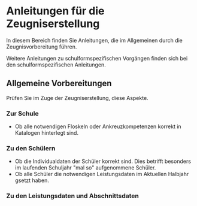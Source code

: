 # Anleitungen für die Zeugniserstellung

In diesem Bereich finden Sie Anleitungen, die im Allgemeinen durch die Zeugnisvorbereitung führen.

Weitere Anleitungen zu schulformspezifischen Vorgängen finden sich bei den schulformspezifischen Anleitungen.

## Allgemeine Vorbereitungen

Prüfen Sie im Zuge der Zeugniserstellung, diese Aspekte.

### Zur Schule

* Ob alle notwendigen Floskeln oder Ankreuzkompetenzen korrekt in Katalogen hinterlegt sind.

### Zu den Schülern

* Ob die Individualdaten der Schüler korrekt sind. Dies betrifft besonders im laufenden Schuljahr "mal so" aufgenommene Schüler.
* Ob alle Schüler die notwendigen Leistungsdaten im Aktuellen Halbjahr gsetzt haben.

### Zu den Leistungsdaten und Abschnittsdaten
